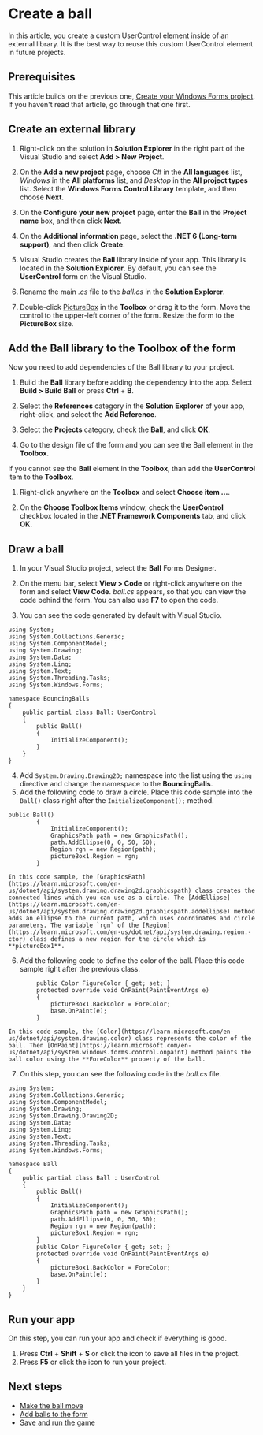 
# Create a ball

In this article, you create a custom UserControl element inside of an external library. It is the best way to reuse this custom UserControl element in future projects.

## Prerequisites

This article builds on the previous one, [Create your Windows Forms project](create-your-windows-forms-project.md). If you haven't read that article, go through that one first.

## Create an external library

1. Right-click on the solution in **Solution Explorer** in the right part of the Visual Studio and select **Add > New Project**.

2. On the **Add a new project** page, choose _C#_ in the **All languages** list, _Windows_ in the **All platforms** list, and _Desktop_ in the **All project types** list. Select the **Windows Forms Control Library** template, and then choose **Next**.

3. On the **Configure your new project** page, enter the **Ball** in the **Project name** box, and then click **Next**.

4. On the **Additional information** page, select the **.NET 6 (Long-term support)**, and then click **Create**.

5. Visual Studio creates the **Ball** library inside of your app. This library is located in the **Solution Explorer**. By default, you can see the **UserControl** form on the Visual Studio.

6. Rename the main _.cs_ file to the _ball.cs_ in the **Solution Explorer**.

7. Double-click [PictureBox](https://docs.microsoft.com/en-us/dotnet/api/system.windows.forms.label) in the **Toolbox** or drag it to the form. Move the control to the upper-left corner of the form. Resize the form to the **PictureBox** size.

## Add the Ball library to the Toolbox of the form

Now you need to add dependencies of the Ball library to your project.

1. Build the **Ball** library before adding the dependency into the app. Select **Build > Build Ball** or press **Ctrl** + **B**.

2. Select the **References** category in the **Solution Explorer** of your app, right-click, and select the **Add Reference**.

3. Select the **Projects** category, check the **Ball**, and click **OK**.

4. Go to the design file of the form and you can see the Ball element in the **Toolbox**.

If you cannot see the **Ball** element in the **Toolbox**, than add the **UserControl** item to the **Toolbox**.

1. Right-click anywhere on the **Toolbox** and select **Choose item ...**.

2. On the **Choose Toolbox Items** window, check the **UserControl** checkbox located in the **.NET Framework Components** tab, and click **OK**.

## Draw a ball

1. In your Visual Studio project, select the **Ball** Forms Designer.

2. On the menu bar, select **View > Code** or right-click anywhere on the form and select **View Code**. _ball.cs_ appears, so that you can view the code behind the form. You can also use **F7** to open the code.

3. You can see the code generated by default with Visual Studio.

```
using System;
using System.Collections.Generic;
using System.ComponentModel;
using System.Drawing;
using System.Data;
using System.Linq;
using System.Text;
using System.Threading.Tasks;
using System.Windows.Forms;

namespace BouncingBalls
{
    public partial class Ball: UserControl
    {
        public Ball()
        {
            InitializeComponent();
        }
    }
}
```

4. Add `System.Drawing.Drawing2D;` namespace into the list using the `using` directive and change the namespace to the **BouncingBalls**.
5. Add the following code to draw a circle. Place this code sample into the `Ball()` class right after the `InitializeComponent();` method.

```
public Ball()
        {
            InitializeComponent();
			GraphicsPath path = new GraphicsPath();
            path.AddEllipse(0, 0, 50, 50);
            Region rgn = new Region(path);
            pictureBox1.Region = rgn;
		}
```
	In this code sample, the [GraphicsPath](https://learn.microsoft.com/en-us/dotnet/api/system.drawing.drawing2d.graphicspath) class creates the connected lines which you can use as a circle. The [AddEllipse](https://learn.microsoft.com/en-us/dotnet/api/system.drawing.drawing2d.graphicspath.addellipse) method adds an ellipse to the current path, which uses coordinates and circle parameters. The variable `rgn` of the [Region](https://learn.microsoft.com/en-us/dotnet/api/system.drawing.region.-ctor) class defines a new region for the circle which is **pictureBox1**.

6. Add the following code to define the color of the ball. Place this code sample right after the previous class.

```
		public Color FigureColor { get; set; }
        protected override void OnPaint(PaintEventArgs e)
        {
            pictureBox1.BackColor = ForeColor;
            base.OnPaint(e);
        }
```

	In this code sample, the [Color](https://learn.microsoft.com/en-us/dotnet/api/system.drawing.color) class represents the color of the ball. Then [OnPaint](https://learn.microsoft.com/en-us/dotnet/api/system.windows.forms.control.onpaint) method paints the ball color using the **ForeColor** property of the ball.

7. On this step, you can see the following code in the _ball.cs_ file.

```
using System;
using System.Collections.Generic;
using System.ComponentModel;
using System.Drawing;
using System.Drawing.Drawing2D;
using System.Data;
using System.Linq;
using System.Text;
using System.Threading.Tasks;
using System.Windows.Forms;

namespace Ball
{
    public partial class Ball : UserControl
    {
        public Ball()
        {
            InitializeComponent();
            GraphicsPath path = new GraphicsPath();
            path.AddEllipse(0, 0, 50, 50);
            Region rgn = new Region(path);
            pictureBox1.Region = rgn;
        }
        public Color FigureColor { get; set; }
		protected override void OnPaint(PaintEventArgs e)
        {
            pictureBox1.BackColor = ForeColor;
            base.OnPaint(e);
        }
    }
}
```
 
## Run your app

On this step, you can run your app and check if everything is good.

1. Press **Ctrl** + **Shift** + **S** or click the  icon to save all files in the project.
2. Press **F5** or click the  icon to run your project.
 
## Next steps

- [Make the ball move](make-the-ball-move.md)
- [Add balls to the form](add-balls-to-the-form.md)
- [Save and run the game](save-and-run-the-game.md)